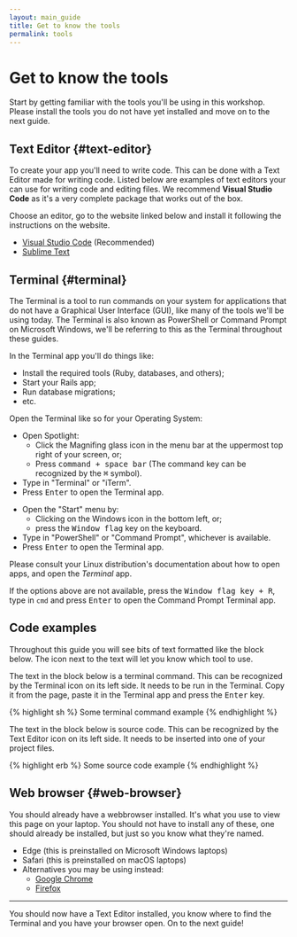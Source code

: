 ```yaml
---
layout: main_guide
title: Get to know the tools
permalink: tools
---
```


# Get to know the tools

Start by getting familiar with the tools you'll be using in this workshop. Please install the tools you do not have yet installed and move on to the next guide.

## <i class="icon-text-editor"></i> Text Editor {#text-editor}

To create your app you'll need to write code. This can be done with a Text Editor made for writing code. Listed below are examples of text editors your can use for writing code and editing files. We recommend <strong>Visual Studio Code</strong> as it's a very complete package that works out of the box.

Choose an editor, go to the website linked below and install it following the instructions on the website.

* [Visual Studio Code](https://code.visualstudio.com) (Recommended)
* [Sublime Text](https://www.sublimetext.com)

## <i class="icon-prompt"></i> Terminal {#terminal}

The Terminal is a tool to run commands on your system for applications that do not have a Graphical User Interface (GUI), like many of the tools we'll be using today.
The Terminal is also known as PowerShell or Command Prompt on Microsoft Windows, we'll be referring to this as the Terminal throughout these guides.

In the Terminal app you'll do things like:

* Install the required tools (Ruby, databases, and others);
* Start your Rails app;
* Run database migrations;
* etc.

Open the Terminal like so for your Operating System:

<div class="os-specific">
  <div class="mac">
    <ul>
      <li>
        Open Spotlight:
        <ul>
          <li>Click the Magnifing glass icon in the menu bar at the uppermost top right of your screen, or;</li>
          <li>Press <kbd>command + space bar</kbd> (The command key can be recognized by the <kbd>⌘</kbd> symbol).</li>
        </ul>
      </li>
      <li>Type in "Terminal" or "iTerm".</li>
      <li>Press <kbd>Enter</kbd> to open the Terminal app.</li>
    </ul>
  </div>

  <div class="win">
    <ul>
      <li>
        Open the "Start" menu by:
        <ul>
          <li>Clicking on the Windows icon in the bottom left, or;</li>
          <li>press the <kbd>Window flag</kbd> key on the keyboard.</li>
        </ul>
      </li>
      <li>Type in "PowerShell" or "Command Prompt", whichever is available.</li>
      <li>Press <kbd>Enter</kbd> to open the Terminal app.</li>
    </ul>
  </div>

  <div class="nix">
    <p>Please consult your Linux distribution's documentation about how to open apps, and open the <em>Terminal</em> app.</p>
  </div>
</div>

If the options above are not available, press the <kbd>Window flag key + R</kbd>, type in `cmd` and press <kbd>Enter</kbd> to open the Command Prompt Terminal app.

## Code examples

Throughout this guide you will see bits of text formatted like the block below. The icon next to the text will let you know which tool to use.

The text in the block below is a terminal command. This can be recognized by the Terminal icon on its left side. It needs to be run in the Terminal. Copy it from the page, paste it in the Terminal app and press the <kbd>Enter</kbd> key.

{% highlight sh %}
Some terminal command example
{% endhighlight %}

The text in the block below is source code. This can be recognized by the Text Editor icon on its left side. It needs to be inserted into one of your project files.

{% highlight erb %}
Some source code example
{% endhighlight %}


## <i class="icon-browser"></i> Web browser {#web-browser}

You should already have a webbrowser installed. It's what you use to view this page on your laptop. You should not have to install any of these, one should already be installed, but just so you know what they're named.

- Edge (this is preinstalled on Microsoft Windows laptops)
- Safari (this is preinstalled on macOS laptops)
- Alternatives you may be using instead:
    - [Google Chrome](https://www.google.com/chrome/index.html)
    - [Firefox](https://www.mozilla.org/firefox/)

---

You should now have a Text Editor installed, you know where to find the Terminal and you have your browser open. On to the next guide!
